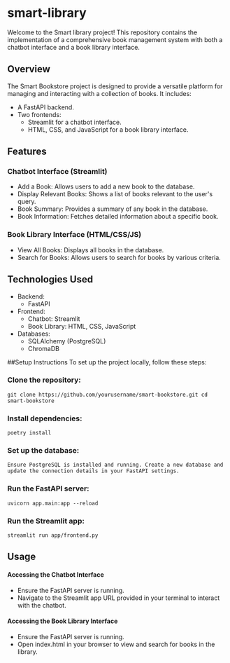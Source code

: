 # smart-library
Welcome to the Smart library project! This repository contains the implementation of a comprehensive book management system with both a chatbot interface and a book library interface.

## Overview
The Smart Bookstore project is designed to provide a versatile platform for managing and interacting with a collection of books. It includes:

- A FastAPI backend.
- Two frontends:
  - Streamlit for a chatbot interface.
  - HTML, CSS, and JavaScript for a book library interface.
## Features
### Chatbot Interface (Streamlit)
  - Add a Book: Allows users to add a new book to the database.
  - Display Relevant Books: Shows a list of books relevant to the user's query.
  - Book Summary: Provides a summary of any book in the database.
  - Book Information: Fetches detailed information about a specific book.
### Book Library Interface (HTML/CSS/JS)
  - View All Books: Displays all books in the database.
  - Search for Books: Allows users to search for books by various criteria.

## Technologies Used
  - Backend: 
    - FastAPI
  - Frontend:
    - Chatbot: Streamlit
    - Book Library: HTML, CSS, JavaScript
  - Databases:
    - SQLAlchemy (PostgreSQL)
    - ChromaDB

##Setup Instructions
To set up the project locally, follow these steps:

### Clone the repository:
`
git clone https://github.com/yourusername/smart-bookstore.git
cd smart-bookstore
`
### Install dependencies:
`
poetry install
`

### Set up the database:
`
Ensure PostgreSQL is installed and running.
Create a new database and update the connection details in your FastAPI settings.
`

### Run the FastAPI server:
`
uvicorn app.main:app --reload
`

### Run the Streamlit app:
`
streamlit run app/frontend.py
`

## Usage
  #### Accessing the Chatbot Interface
  - Ensure the FastAPI server is running.
  - Navigate to the Streamlit app URL provided in your terminal to interact with the chatbot.


  #### Accessing the Book Library Interface
  - Ensure the FastAPI server is running.
  - Open index.html in your browser to view and search for books in the library.
